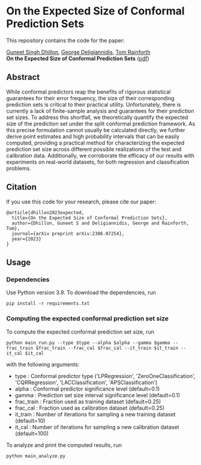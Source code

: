 # On the Expected Size of Conformal Prediction Sets

This repository contains the code for the paper:

[Guneet Singh Dhillon](https://guneet-dhillon.github.io/), [George Deligiannidis](https://www.stats.ox.ac.uk/~deligian/), [Tom Rainforth](https://www.robots.ox.ac.uk/~twgr/)  
**On the Expected Size of Conformal Prediction Sets** ([pdf](https://arxiv.org/pdf/2306.07254.pdf))

## Abstract

While conformal predictors reap the benefits of rigorous statistical guarantees for their error frequency, the size of their corresponding prediction sets is critical to their practical utility. Unfortunately, there is currently a lack of finite-sample analysis and guarantees for their prediction set sizes. To address this shortfall, we theoretically quantify the expected size of the prediction set under the split conformal prediction framework. As this precise formulation cannot usually be calculated directly, we further derive point estimates and high probability intervals that can be easily computed, providing a practical method for characterizing the expected prediction set size across different possible realizations of the test and calibration data. Additionally, we corroborate the efficacy of our results with experiments on real-world datasets, for both regression and classification problems.

## Citation

If you use this code for your research, please cite our paper:
```
@article{dhillon2023expected,
  title={On the Expected Size of Conformal Prediction Sets},
  author={Dhillon, Guneet S and Deligiannidis, George and Rainforth, Tom},
  journal={arXiv preprint arXiv:2306.07254},
  year={2023}
}
```

## Usage

### Dependencies

Use Python version 3.9. To download the dependencies, run
```
pip install -r requirements.txt
```

### Computing the expected conformal prediction set size

To compute the expected conformal prediction set size, run
```
python main_run.py --type $type --alpha $alpha --gamma $gamma --frac_train $frac_train --frac_cal $frac_cal --it_train $it_train --it_cal $it_cal
```
with the following arguments:
- type          : Conformal predictor type ('LPRegression', 'ZeroOneClassification', 'CQRRegression', 'LACClassification', 'APSClassification')
- alpha         : Conformal predictor significance level (default=0.1)
- gamma         : Prediction set size interval significance level (default=0.1)
- frac_train    : Fraction used as training dataset (default=0.25)
- frac_cal      : Fraction used as calibration dataset (default=0.25)
- it_train      : Number of iterations for sampling a new training dataset (default=10)
- it_cal        : Number of iterations for sampling a new calibration dataset (default=100)

To analyze and print the computed results, run
```
python main_analyze.py
```
